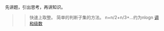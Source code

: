先讲题，引出思考，再讲知识。<br />


>> 快速上取整。
>> 简单的判断子集的方法。
>> n+n/2+n/3+...约为nlogn [调和级数](http://zh.wikipedia.org/wiki/%E8%B0%83%E5%92%8C%E7%BA%A7%E6%95%B0)
